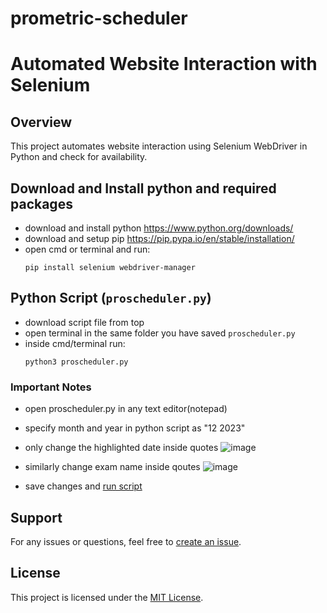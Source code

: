 # prometric-scheduler

# Automated Website Interaction with Selenium

## Overview

This project automates website interaction using Selenium WebDriver in Python and check for availability.

## Download and Install python and required packages
- download and install python https://www.python.org/downloads/
- download and setup pip https://pip.pypa.io/en/stable/installation/
- open cmd or terminal and run:
  ```
  pip install selenium webdriver-manager
  ```

## Python Script (`proscheduler.py`)
- download script file from top
- open terminal in the same folder you have saved ``proscheduler.py``
- inside cmd/terminal run:
  ```
  python3 proscheduler.py
  ```

### Important Notes
- open proscheduler.py in any text editor(notepad)
- specify month and year in python script as "12 2023"
- only change the highlighted date inside quotes
 ![image](https://github.com/nash268/prometric-scheduler/assets/130772656/cfaba7b6-3c43-4ce2-b228-db4ce2dc46bd)


- similarly change exam name inside qoutes
 ![image](https://github.com/nash268/prometric-scheduler/assets/130772656/2edb384e-9009-42ee-b738-8789888248d3)

- save changes and [run script](#python-script-proschedulerpy)



## Support

For any issues or questions, feel free to [create an issue](https://github.com/nash268/prometric-scheduler/issues).

## License

This project is licensed under the [MIT License](LICENSE).

